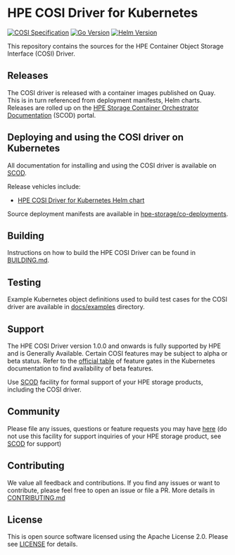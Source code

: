 # HPE COSI Driver for Kubernetes

[![COSI Specification](https://img.shields.io/badge/COSI_Specification-v1alpha1-green)](https://github.com/kubernetes-sigs/container-object-storage-interface-spec/tree/v0.1.0)
[![Go Version](https://img.shields.io/badge/Go_version-v1.22-blue)](https://tip.golang.org/doc/go1.22)
[![Helm Version](https://img.shields.io/badge/Helm_version-v3-navy)](https://helm.sh/docs/intro/install/)

This repository contains the sources for the HPE Container Object Storage Interface (COSI) Driver.

## Releases

The COSI driver is released with a container images published on Quay. This is in turn referenced from deployment manifests, Helm charts. Releases are rolled up on the [HPE Storage Container Orchestrator Documentation](https://scod.hpedev.io/cosi_driver/index.html#compatibility_and_support) (SCOD) portal.

## Deploying and using the COSI driver on Kubernetes

All documentation for installing and using the COSI driver is available on [SCOD](https://scod.hpedev.io/cosi_driver/deployment.html).

Release vehicles include:

- [HPE COSI Driver for Kubernetes Helm chart](https://artifacthub.io/packages/helm/hpe-storage/hpe-cosi-driver)

Source deployment manifests are available in [hpe-storage/co-deployments](https://github.com/hpe-storage/co-deployments).

## Building

Instructions on how to build the HPE COSI Driver can be found in [BUILDING.md](BUILDING.md).

## Testing

Example Kubernetes object definitions used to build test cases for the COSI driver are available in [docs/examples](docs/examples) directory.

## Support

The HPE COSI Driver version 1.0.0 and onwards is fully supported by HPE and is Generally Available. Certain COSI features may be subject to alpha or beta status. Refer to the [official table](https://kubernetes.io/docs/reference/command-line-tools-reference/feature-gates/) of feature gates in the Kubernetes documentation to find availability of beta features.

Use [SCOD](https://scod.hpedev.io/legal/support) facility for formal support of your HPE storage products, including the COSI driver.

## Community

Please file any issues, questions or feature requests you may have [here](https://github.com/hpe-storage/cosi-driver/issues) (do not use this facility for support inquiries of your HPE storage product, see [SCOD](https://scod.hpedev.io/legal/support) for support)

## Contributing

We value all feedback and contributions. If you find any issues or want to contribute, please feel free to open an issue or file a PR. More details in [CONTRIBUTING.md](CONTRIBUTING.md)

## License

This is open source software licensed using the Apache License 2.0. Please see [LICENSE](LICENSE) for details.
